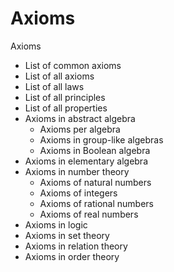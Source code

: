 # Axioms


Axioms
- List of common axioms
- List of all axioms
- List of all laws
- List of all principles
- List of all properties
- Axioms in abstract algebra
  - Axioms per algebra
  - Axioms in group-like algebras
  - Axioms in Boolean algebra
- Axioms in elementary algebra
- Axioms in number theory
  - Axioms of natural numbers
  - Axioms of integers
  - Axioms of rational numbers
  - Axioms of real numbers
- Axioms in logic
- Axioms in set theory
- Axioms in relation theory
- Axioms in order theory
